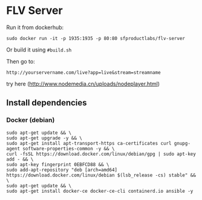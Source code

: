 # FLV Server
Run it from dockerhub:
```
sudo docker run -it -p 1935:1935 -p 80:80 sfproductlabs/flv-server
```
Or build it using ```#build.sh```

Then go to:
```
http://yourservername.com/live?app=live&stream=streamname
```
try here (http://www.nodemedia.cn/uploads/nodeplayer.html)

## Install dependencies
### Docker (debian)
```
sudo apt-get update && \
sudo apt-get upgrade -y && \
sudo apt-get install apt-transport-https ca-certificates curl gnupg-agent software-properties-common -y && \
curl -fsSL https://download.docker.com/linux/debian/gpg | sudo apt-key add - && \
sudo apt-key fingerprint 0EBFCD88 && \
sudo add-apt-repository "deb [arch=amd64] https://download.docker.com/linux/debian $(lsb_release -cs) stable" && \
sudo apt-get update && \
sudo apt-get install docker-ce docker-ce-cli containerd.io ansible -y
```
